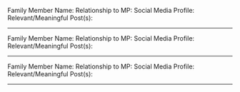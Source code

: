 Family Member Name:
Relationship to MP:
Social Media Profile: 
Relevant/Meaningful Post(s):

---

Family Member Name:
Relationship to MP:
Social Media Profile: 
Relevant/Meaningful Post(s):

---

Family Member Name:
Relationship to MP:
Social Media Profile: 
Relevant/Meaningful Post(s):

---
